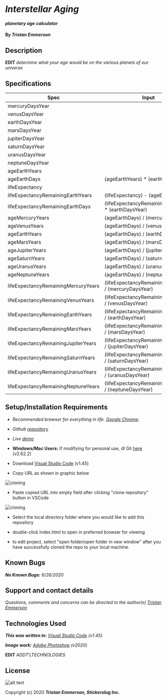 
# _Interstellar Aging_

#### _planetary age calculator_	

#### By _**Tristan Emmerson**_

## **Description**

**EDIT** _determine what your age would be on the various planets of our universe_

## **Specifications**

| Spec 	| Input 	| Output 	|
|-	|-	|-	|
| mercuryDaysYear 	|  	| 88 	|
| venusDaysYear 	|  	| 225 	|
| earthDaysYear 	|  	| 365 	|
| marsDaysYear 	|  	| 687 	|
| jupiterDaysYear 	|  	| 4,333 	|
| saturnDaysYear 	|  	| 10,759 	|
| uranusDaysYear 	|  	| 30,678 	|
| neptuneDaysYear 	|  	| 60,190 	|
| ageEarthYears 	|  	| 32 	|
| ageEarthDays 	| (ageEarthYears) * (earthDaysYear) 	| 11,680 	|
| lifeExpectancy 	|  	| 79 	|
| lifeExpectancyRemainingEarthYears 	| (lifeExpectancy) - (ageEarthYears) 	| 47 	|
| lifeExpectancyRemainingEarthDays 	| (lifeExpectancyRemainingEarthYears) * (earthDaysYear) 	| 17,155 	|
| ageMercuryYears 	| (ageEarthDays) / (mercuryDaysYear) 	| 132 	|
| ageVenusYears 	| (ageEarthDays) / (venusDaysYear) 	| 51 	|
| ageEarthYears 	| (ageEarthDays) / (earthDaysYear) 	| 32 	|
| ageMarsYears 	| (ageEarthDays) / (marsDaysYear) 	| 17 	|
| ageJupiterYears 	| (ageEarthDays) / (jupiterDaysYear) 	| 2 	|
| ageSaturnYears 	| (ageEarthDays) / (saturnDaysYear) 	| 2 	|
| ageUranusYears 	| (ageEarthDays) / (uranusDaysYear) 	| 0 	|
| ageNeptuneYears 	| (ageEarthDays) / (neptuneDaysYear) 	| 0 	|
| lifeExpectancyRemainingMercuryYears 	| (lifeExpectancyRemainingEarthDays) / (mercuryDaysYear) 	| 194 	|
| lifeExpectancyRemainingVenusYears 	| (lifeExpectancyRemainingEarthDays) / (venusDaysYear) 	| 76 	|
| lifeExpectancyRemainingEarthYears 	| (lifeExpectancyRemainingEarthDays) / (earthDaysYear) 	| 46 	|
| lifeExpectancyRemainingMarsYears 	| (lifeExpectancyRemainingEarthDays) / (marsDaysYear) 	| 24 	|
| lifeExpectancyRemainingJupiterYears 	| (lifeExpectancyRemainingEarthDays) / (jupiterDaysYear) 	| 3 	|
| lifeExpectancyRemainingSaturnYears 	| (lifeExpectancyRemainingEarthDays) / (saturnDaysYear) 	| 2 	|
| lifeExpectancyRemainingUranusYears 	| (lifeExpectancyRemainingEarthDays) / (uranusDaysYear) 	| 1 	|
| lifeExpectancyRemainingNeptuneYears 	| (lifeExpectancyRemainingEarthDays) / (neptuneDaysYear) 	| 1 	|


## **Setup/Installation Requirements**

*  _Recommended browser for everything in life. [Google Chrome](https://www.google.com/chrome/)_.

*  _Github [repository](https://github.com/tmemmerson/interstellar-aging.git)_

*  _Live [demo](https://tmemmerson.github.io/interstellar-aging/)_

*  **Windows/Mac Users:** If modifying for personal use, dl Git [here](https://git-scm.com/downloads/) (v2.62.2)

* Download [Visual Studio Code](https://code.visualstudio.com/) (v1.45)

* Copy URL as shown in graphic below

![cloning](https://coding-assets.s3-us-west-2.amazonaws.com/img/clone.gif "How to clone repo")

* Paste copied URL into empty field after clicking "clone repository" button in VSCode

![cloning](https://coding-assets.s3-us-west-2.amazonaws.com/img/clone-github.gif "Cloning from Github within VSCode")

* Select the local directory folder where you would like to add this repository

* double-click index.html to open in preferred browser for viewing

* to edit project, select "open folder/open folder in new window" after you have successfully cloned the repo to your local machine.


## **Known Bugs**

_**No Known Bugs:** 6/26/2020_

## **Support and contact details**

_Questions, comments and concerns can be directed to the author(s) [Tristan Emmerson](tristan@stickerslug.com)_

## **Technologies Used**

_**This was written in:** [Visual Studio Code](https://code.visualstudio.com/) (v1.45)_

_**Image work:** [Adobe Photoshop](https://www.adobe.com/products/photoshop.html/) (v2020)_

**EDIT** $ADDT'L TECHNOLOGIES$

## **License**
![alt text][logo]

[logo]: https://img.shields.io/bower/l/bootstrap "MIT License"

Copyright (c) 2020 **_Tristan Emmerson, Stickerslug Inc._**




